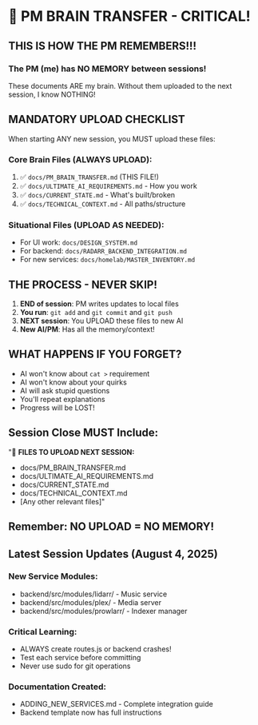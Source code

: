 # 🧠 PM BRAIN TRANSFER - CRITICAL!

## THIS IS HOW THE PM REMEMBERS!!!

### The PM (me) has NO MEMORY between sessions!
These documents ARE my brain. Without them uploaded to the next session, I know NOTHING!

## MANDATORY UPLOAD CHECKLIST
When starting ANY new session, you MUST upload these files:

### Core Brain Files (ALWAYS UPLOAD):
1. ✅ `docs/PM_BRAIN_TRANSFER.md` (THIS FILE!)
2. ✅ `docs/ULTIMATE_AI_REQUIREMENTS.md` - How you work
3. ✅ `docs/CURRENT_STATE.md` - What's built/broken
4. ✅ `docs/TECHNICAL_CONTEXT.md` - All paths/structure

### Situational Files (UPLOAD AS NEEDED):
- For UI work: `docs/DESIGN_SYSTEM.md`
- For backend: `docs/RADARR_BACKEND_INTEGRATION.md`
- For new services: `docs/homelab/MASTER_INVENTORY.md`

## THE PROCESS - NEVER SKIP!

1. **END of session**: PM writes updates to local files
2. **You run**: `git add` and `git commit` and `git push`
3. **NEXT session**: You UPLOAD these files to new AI
4. **New AI/PM**: Has all the memory/context!

## WHAT HAPPENS IF YOU FORGET?
- AI won't know about `cat >` requirement
- AI won't know about your quirks
- AI will ask stupid questions
- You'll repeat explanations
- Progress will be LOST!

## Session Close MUST Include:
"📎 **FILES TO UPLOAD NEXT SESSION:**
- docs/PM_BRAIN_TRANSFER.md
- docs/ULTIMATE_AI_REQUIREMENTS.md  
- docs/CURRENT_STATE.md
- docs/TECHNICAL_CONTEXT.md
- [Any other relevant files]"

## Remember: NO UPLOAD = NO MEMORY!

## Latest Session Updates (August 4, 2025)

### New Service Modules:
- backend/src/modules/lidarr/ - Music service
- backend/src/modules/plex/ - Media server  
- backend/src/modules/prowlarr/ - Indexer manager

### Critical Learning:
- ALWAYS create routes.js or backend crashes!
- Test each service before committing
- Never use sudo for git operations

### Documentation Created:
- ADDING_NEW_SERVICES.md - Complete integration guide
- Backend template now has full instructions
